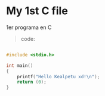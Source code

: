 # My 1st C file

1er programa en C
> code:

```c

#include <stdio.h>

int main()
{
	printf("Hello Kealpetu xd!\n");
	return (0);
}

